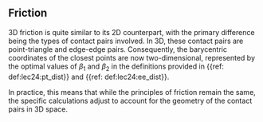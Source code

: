## Friction

3D friction is quite similar to its 2D counterpart, with the primary difference being the types of contact pairs involved. In 3D, these contact pairs are point-triangle and edge-edge pairs. Consequently, the barycentric coordinates of the closest points are now two-dimensional, represented by the optimal values of $\beta_1$ and $\beta_2$ in the definitions provided in {{ref: def:lec24:pt_dist}} and {{ref: def:lec24:ee_dist}}.

In practice, this means that while the principles of friction remain the same, the specific calculations adjust to account for the geometry of the contact pairs in 3D space.
